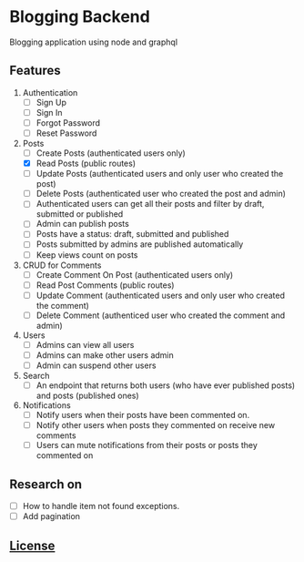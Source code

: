 # Blogging Backend

Blogging application using node and graphql

## Features

1. Authentication
   - [ ] Sign Up
   - [ ] Sign In
   - [ ] Forgot Password
   - [ ] Reset Password
2. Posts
   - [ ] Create Posts (authenticated users only)
   - [x] Read Posts (public routes)
   - [ ] Update Posts (authenticated users and only user who created the post)
   - [ ] Delete Posts (authenticated user who created the post and admin)
   - [ ] Authenticated users can get all their posts and filter by draft, submitted or published
   - [ ] Admin can publish posts
   - [ ] Posts have a status: draft, submitted and published
   - [ ] Posts submitted by admins are published automatically
   - [ ] Keep views count on posts
3. CRUD for Comments
   - [ ] Create Comment On Post (authenticated users only)
   - [ ] Read Post Comments (public routes)
   - [ ] Update Comment (authenticated users and only user who created the comment)
   - [ ] Delete Comment (authenticed user who created the comment and admin)
4. Users
   - [ ] Admins can view all users
   - [ ] Admins can make other users admin
   - [ ] Admin can suspend other users
5. Search
   - [ ] An endpoint that returns both users (who have ever published posts) and posts (published ones)
6. Notifications
   - [ ] Notify users when their posts have been commented on.
   - [ ] Notify other users when posts they commented on receive new comments
   - [ ] Users can mute notifications from their posts or posts they commented on

## Research on

- [ ] How to handle item not found exceptions.
- [ ] Add pagination

## [License](LICENSE.md)
